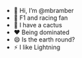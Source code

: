 - 👋 Hi, I’m @mbramber
- 👀 F1 and racing fan
- 🌱 I have a cactus
- ❤️ Being dominated
- 😄 Is the earth round?
- ⚡ I like Lightning 

<!---
mbramber/mbramber is a ✨ special ✨ repository because its `README.md` (this file) appears on your GitHub profile.
You can click the Preview link to take a look at your changes.
--->

